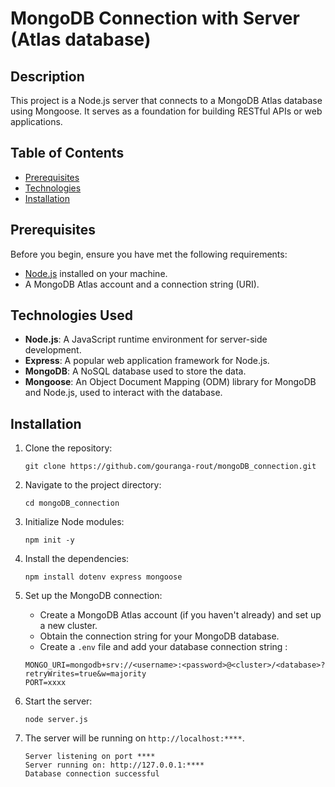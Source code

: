# MongoDB Connection with Server (Atlas database)

## Description

This project is a Node.js server that connects to a MongoDB Atlas database using Mongoose. It serves as a foundation for building RESTful APIs or web applications.

## Table of Contents

- [Prerequisites](#prerequisites)
- [Technologies](#technologies)
- [Installation](#installation)

## Prerequisites

Before you begin, ensure you have met the following requirements:

- [Node.js](https://nodejs.org/) installed on your machine.
- A MongoDB Atlas account and a connection string (URI).

## Technologies Used

- **Node.js**: A JavaScript runtime environment for server-side development.
- **Express**: A popular web application framework for Node.js.
- **MongoDB**: A NoSQL database used to store the data.
- **Mongoose**: An Object Document Mapping (ODM) library for MongoDB and Node.js, used to interact with the database.

## Installation

1. Clone the repository:
   ```
   git clone https://github.com/gouranga-rout/mongoDB_connection.git
   ```
2. Navigate to the project directory:
   ```
   cd mongoDB_connection
   ```
3. Initialize Node modules:
   ```
   npm init -y
   ```
4. Install the dependencies:
   ```
   npm install dotenv express mongoose
   ```
5. Set up the MongoDB connection:
   - Create a MongoDB Atlas account (if you haven't already) and set up a new cluster.
   - Obtain the connection string for your MongoDB database.
   - Create a `.env` file and add your database connection string :
   ```
   MONGO_URI=mongodb+srv://<username>:<password>@<cluster>/<database>?retryWrites=true&w=majority
   PORT=xxxx  
   ```
   
6. Start the server:
   ```
   node server.js
   ```
7. The server will be running on `http://localhost:****`.
   ```
   Server listening on port ****
   Server running on: http://127.0.0.1:****
   Database connection successful
   ```

